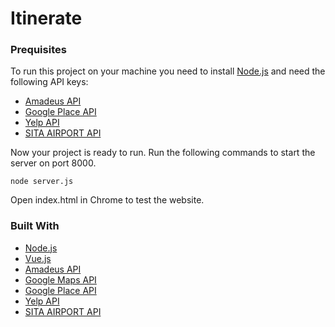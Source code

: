# Itinerate

### Prequisites
To run this project on your machine you need to install [Node.js](https://nodejs.org/en/) and need the following API keys:
* [Amadeus API](https://sandbox.amadeus.com/api-catalog)
* [Google Place API](https://developers.google.com/places/documentation/)
* [Yelp API](https://www.yelp.com/fusion)
* [SITA AIRPORT API](https://www.developer.aero/Airport-API/API-Overview)

Now your project is ready to run. Run the following commands to start the server on port 8000.<br>
```
node server.js
```

Open index.html in Chrome to test the website.

### Built With
* [Node.js](https://nodejs.org/en/)
* [Vue.js](https://vuejs.org)
* [Amadeus API](https://sandbox.amadeus.com/api-catalog)
* [Google Maps API](https://developers.google.com/maps/documentation/javascript/)
* [Google Place API](https://developers.google.com/places/documentation/)
* [Yelp API](https://www.yelp.com/fusion)
* [SITA AIRPORT API](https://www.developer.aero/Airport-API/API-Overview)

